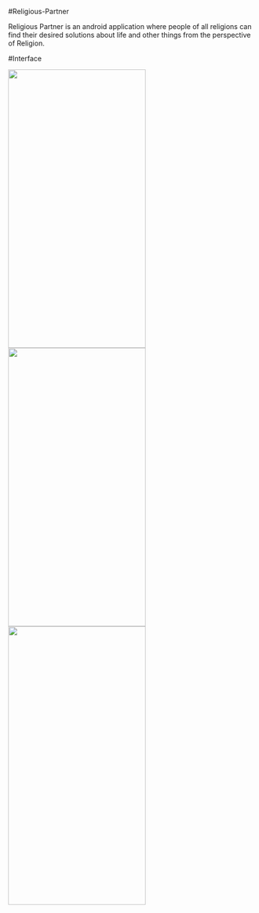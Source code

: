 #Religious-Partner

Religious Partner is an android application where people of all religions can find their desired solutions about life and other things from the perspective of Religion.

#Interface

<img src="https://github.com/mdyeasin07/Reigious-Partner-App/assets/122235266/21d4cad6-0f6f-460a-987b-a40e9a0ea71f" width="280" height="567">
<img src="https://github.com/mdyeasin07/Reigious-Partner-App/assets/122235266/6e63fcd4-12e6-4d45-b69d-c24cd1f2c1cc" width="280" height="567">
<img src="https://github.com/mdyeasin07/Reigious-Partner-App/assets/122235266/0c401d8b-0900-4849-b9e9-6bb69c448826" width="280" height="567">
